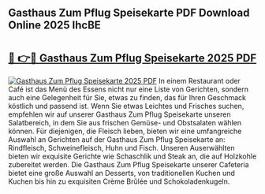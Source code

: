 ## Gasthaus Zum Pflug Speisekarte PDF Download Online 2025 lhcBE

# <h2><a href="http://gc8ewe4.nevu.top/?p=Gasthaus+Zum+Pflug+Speisekarte">🔗 👉🔴 Gasthaus Zum Pflug Speisekarte 2025 PDF</a></h2>

[![Gasthaus Zum Pflug Speisekarte 2025 PDF](https://i.imgur.com/dBaPXMq.png)](http://gc8ewe4.nevu.top/?p=Gasthaus+Zum+Pflug+Speisekarte)
In einem Restaurant oder Café ist das Menü des Essens nicht nur eine Liste von Gerichten, sondern auch eine Gelegenheit für Sie, etwas zu finden, das für Ihren Geschmack köstlich und passend ist. Wenn Sie etwas Leichtes und Frisches suchen, empfehlen wir auf unserer Gasthaus Zum Pflug Speisekarte unseren Salatbereich, in dem Sie aus frischen Gemüse- und Obstsalaten wählen können. Für diejenigen, die Fleisch lieben, bieten wir eine umfangreiche Auswahl an Gerichten auf der Gasthaus Zum Pflug Speisekarte an: Rindfleisch, Schweinefleisch, Huhn und Fisch. Unseren Auserwählten bieten wir exquisite Gerichte wie Schaschlik und Steak an, die auf Holzkohle zubereitet werden. Die Gasthaus Zum Pflug Speisekarte unserer Cafeteria bietet eine große Auswahl an Desserts, von traditionellen Kuchen und Kuchen bis hin zu exquisiten Crème Brûlée und Schokoladenkugeln.
